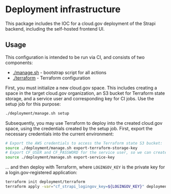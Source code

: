 # Deployment infrastructure

This package includes the IOC for a cloud.gov deployment of the Strapi backend, including the self-hosted frontend UI.

## Usage

This configuration is intended to be run via CI, and consists of two components:

- [./manage.sh](manage.sh) - bootstrap script for all actions
- [./terraform](terraform) - Terraform configuration

First, you must initialize a new cloud.gov space. This includes creating a space in the target cloud.gov organization, an S3 bucket for Terraform state storage, and a service user and corresponding key for CI jobs. Use the setup job for this purpose:

```bash
./deployment/manage.sh setup
```

Subsequently, you may use Terraform to deploy into the created cloud.gov space, using the credentials created by the setup job. First, export the necessary credentials into the current environment:

```bash
# Export the AWS credentials to access the Terraform state S3 bucket:
source ./deployment/manage.sh export-terraform-storage-key
# Export CF_USER and CF_PASSWORD for the service user, so we can create cloud.gov resources:
source ./deployment/manage.sh export-service-key
```

... and then deploy with Terraform, where `LOGINGOV_KEY` is the private key for a login.gov-registered application:

```bash
terraform init deployment/terraform
terraform apply -var="cf_strapi_logingov_key=${LOGINGOV_KEY}" deployment/terraform
```
